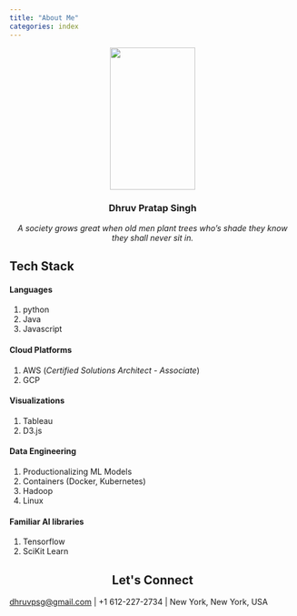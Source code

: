 ```yaml
---
title: "About Me"
categories: index
---
```


<p align="center">
  <img src="./../../../assets/images/dhruv.png" height="250" width="150"/>
</p>

<div align="center">
  <h3>Dhruv Pratap Singh</h3>
  <i>A society grows great when old men plant trees who’s shade they know they shall never sit in.</i>
</div>



## Tech Stack

#### Languages
  1. python
  1. Java
  1. Javascript

#### Cloud Platforms
  1. AWS (*Certified Solutions Architect - Associate*)
  1. GCP

#### Visualizations
  1. Tableau
  1. D3.js

#### Data Engineering
  1. Productionalizing ML Models
  1. Containers (Docker, Kubernetes)
  1. Hadoop
  1. Linux

#### Familiar AI libraries
  1. Tensorflow
  1. SciKit Learn

<h2 align="center">
  Let's Connect
</h2>

dhruvpsg@gmail.com | +1 612-227-2734 | New York, New York, USA

